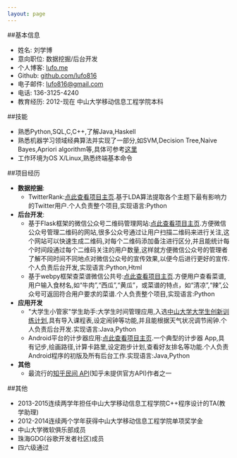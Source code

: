 ```yaml
---
layout: page
---
```

##基本信息

- 姓名: 刘学博
- 意向职位: 数据挖掘/后台开发
- 个人博客: [lufo.me](http://lufo.me/archive.html)
- Github: [github.com/lufo816](https://github.com/lufo816)
- 电子邮件: [lufo816@gmail.com](http://lufo816@gmail.com)
- 电话: 136-3125-4240
- 教育经历: 2012-现在 中山大学移动信息工程学院本科
	
##技能

- 熟悉Python,SQL,C,C++,了解Java,Haskell
- 熟悉机器学习领域经典算法并实现了一部分,如SVM,Decision Tree,Naive Bayes,Apriori algorithm等,具体可参考[这里](https://github.com/lufo816/ArtificialIntelligence)
- 工作环境为OS X/Linux,熟悉终端基本命令

##项目经历

- **数据挖掘**:
	- TwitterRank:[点此查看项目主页](https://github.com/lufo816/TwitterRank).基于LDA算法提取各个主题下最有影响力的Twitter用户.个人负责整个项目,实现语言:Python
- **后台开发**:
	- 基于Flask框架的微信公众号二维码管理网站:[点此查看项目主页](https://github.com/lufo816/WeiXinPublicAccountFollowedByQRAnalysis).方便微信公众号管理二维码的网站,很多公众号通过让用户扫描二维码来进行关注,这个网站可以快速生成二维码,对每个二维码添加备注进行区分,并且能统计每个时间段通过每个二维码关注的用户数量,这样就方便微信公众号的管理者了解不同时间不同地点对微信公众号的宣传效果,以便今后进行更好的宣传.个人负责后台开发,实现语言:Python,Html
	- 基于webpy框架查菜谱微信公共号:[点此查看项目主页](https://github.com/lufo816/WeiXinCookbook).方便用户查看菜谱,用户输入食材名,如“牛肉”,“西瓜”,“黄瓜”，或菜谱的特点，如“清凉”,“辣”,公众号可返回符合用户要求的菜谱.个人负责整个项目,实现语言:Python
- **应用开发**
	- "大学生小管家"学生助手:大学生时间管理应用,入选[中山大学大学生创新训练计划](http://jwc.sysu.edu.cn/Item/8605.aspx),具有导入课程表,设定闹钟等功能,并且能根据天气状况调节闹钟.个人负责后台开发.实现语言:Java,Python
	- Android平台的计步器应用:[点此查看项目主页](https://github.com/lufo816/Pedometer).一个典型的计步器 App,具有记步,绘画路径,计算卡路里,设定跑步计划,查看好友排名等功能.个人负责Android程序的初版及所有后台工作.实现语言:Java,Python
- **其他**
	- 最流行的[知乎民间 API](https://github.com/egrcc/zhihu-python)(知乎未提供官方API)作者之一


##其他

- 2013-2015连续两学年担任中山大学移动信息工程学院C++程序设计的TA(教学助理)
- 2012-2014连续两个学年获得中山大学移动信息工程学院单项奖学金
- 中山大学微软俱乐部成员
- 珠海GDG(谷歌开发者社区)成员
- 四六级通过
